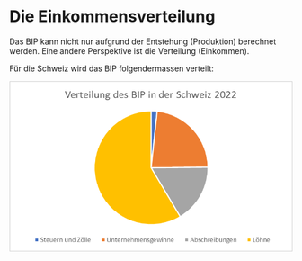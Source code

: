# Die Einkommensverteilung

Das BIP kann nicht nur aufgrund der Entstehung (Produktion) berechnet
werden. Eine andere Perspektive ist die Verteilung (Einkommen).

Für die Schweiz wird das BIP folgendermassen verteilt:

![Verteilung BIP CHE 2022](Verteilung_BIP.png)